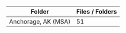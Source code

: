 | Folder              |   Files / Folders |
|---------------------|-------------------|
| Anchorage, AK (MSA) |                51 |